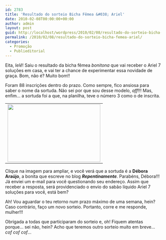 ```yaml
---
id: 2783
title: 'Resultado do sorteio Bicha Fêmea &#038; Ariel'
date: 2010-02-08T00:00:00+00:00
author: admin
layout: post
guid: http://localhost/wordpress/2010/02/08/resultado-do-sorteio-bicha-femea-ariel/
permalink: /2010/02/08/resultado-do-sorteio-bicha-femea-ariel/
categories:
  - Promoção
  - Publieditorial
---
```

Eita, _lelê_! Saiu o resultado da bicha fêmea _bonitona_ que vai receber o Ariel 7 soluções em casa, e vai ter a chance de experimentar essa novidade de graça. Bom, não é? Muito bom!!

Foram 88 inscrições dentro do prazo. Como sempre, fico ansiosa para saber o nome da sortuda. Não sei por que sou desse modelo, _aff_!!! Mas, enfim&#8230; a sortuda foi a que, na planilha, teve o número 3 como o de inscrita.<!--more-->

<table align="center">
  <tr>
    <td>
      <a href="http://www.trololodemulher.com.br/blog/wp-content/uploads/2010/02/sorteio-Bicha-Femea-Ariel.jpg"><img class="aligncenter size-medium wp-image-4271" title="sorteio Bicha Fêmea & Ariel" src="http://www.trololodemulher.com.br/blog/wp-content/uploads/2010/02/sorteio-Bicha-Femea-Ariel-300x187.jpg" alt="" width="300" height="187" /></a>
    </td>
  </tr>
</table>

Clique na imagem para ampliar, e você verá que a sortuda é a **Débora Araújo**, a bonita que escreve no blog **_Repentinamente_**. Parabéns, Débora!!! Já enviei um e-mail para você questionando seu endereço. Assim que receber a resposta, será providenciado o envio do sabão líquido Ariel 7 soluções para você, está bem?

Ah! Vou aguardar o teu retorno num prazo máximo de uma semana, hein? Caso contrário, faço um novo sorteio. Portanto, corre e me responde, mulher!!!

Obrigada a todas que participaram do sorteio e, oh! Fiquem atentas porque&#8230; sei não, hein? Acho que teremos outro sorteio muito em breve&#8230; _cof cof cof_&#8230;